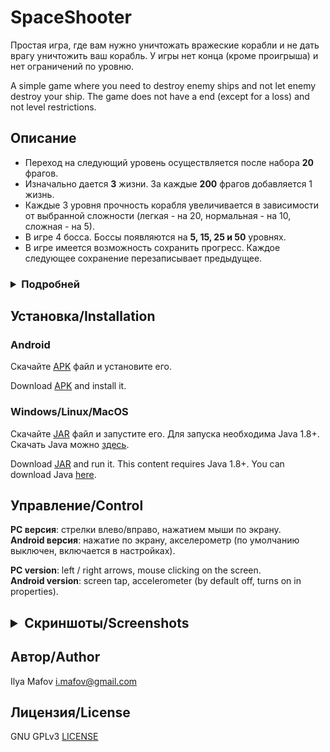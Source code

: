 # SpaceShooter

Простая игра, где вам нужно уничтожать вражеские корабли и не дать врагу уничтожить ваш корабль. У игры нет конца (кроме проигрыша) и нет ограничений по уровню.

A simple game where you need to destroy enemy ships and not let enemy destroy your ship. The game does not have a end (except for a loss) and not level restrictions.


## Описание
  
  - Переход на следующий уровень осуществляется после набора **20** фрагов.  
  - Изначально дается **3** жизни. За каждые **200** фрагов добавляется 1 жизнь.  
  - Каждые 3 уровня прочность корабля увеличивается в зависимости от выбранной сложности (легкая - на 20, нормальная - на 10, сложная - на 5).  
  - В игре 4 босса. Боссы появляются на **5, 15, 25 и 50** уровнях.  
  - В игре имеется возможность сохранить прогресс. Каждое следующее сохранение перезаписывает предыдущее.  
  
<h3><details><summary>Подробней</summary>  
  <br>
<ul>
<li><details>
  <summary>Корабль игрока</summary><br>
  <table><tr>
    <td><img src="readme/mainShip.png" height="200"></td>
    <td><b>Прочность</b>: 100<br>
    <b>Урон</b>: 1<br>
    <b>Скорострельность</b>: 4</td>
  </tr></table>
</details></li>
<li><details>
  <summary>Враги</summary><br>
  <table>
    <tr>
      <td><b>Малый скаут</b><br><img src="readme/enemy0.png" height="200"></td>
      <td><b>Прочность</b>: 3<br>
      <b>Урон</b>: 2<br>
      <b>Скорострельность</b>: 1</td>
    </tr>
    <tr>
      <td><b>Средний скаут</b><br><img src="readme/enemy0_1.png" height="200"></td>
      <td><b>Прочность</b>: 5<br>
      <b>Урон</b>: 3<br>
      <b>Скорострельность</b>: 1</td>
    </tr>
    <tr>
      <td><b>Истребитель</b><br><img src="readme/enemy1.png" height="200"></td>
      <td><b>Прочность</b>: 8<br>
      <b>Урон</b>: 5<br>
      <b>Скорострельность</b>: 0.5</td>
    </tr>
    <tr>
      <td><b>Средний истребитель</b><br><img src="readme/enemy1_1.png" height="200"></td>
      <td><b>Прочность</b>: 10<br>
      <b>Урон</b>: 7<br>
      <b>Скорострельность</b>: 0.5</td>
    </tr>
    <tr>
      <td><b>Тяжелый истребитель</b><br><img src="readme/enemy1_2.png" height="150"></td>
      <td><b>Прочность</b>: 15<br>
      <b>Урон</b>: 7<br>
      <b>Скорострельность</b>: 0.5</td>
    </tr>
     <tr>
      <td><b>Крейсер</b><br><img src="readme/enemy2.png" height="200"></td>
      <td><b>Прочность</b>: 15<br>
      <b>Урон</b>: 10<br>
      <b>Скорострельность</b>: 0.4</td>
    </tr>
    <tr>
      <td><b>Тяжелый крейсер</b><br><img src="readme/enemy2.png" height="200"></td>
      <td><b>Прочность</b>: 18<br>
      <b>Урон</b>: 12<br>
      <b>Скорострельность</b>: 0.4</td>
    </tr>
  </table>
</details></li>
<li><details>
  <summary>Боссы</summary><br>
  <table>
    <tr>
      <td><b>Линкор</b><br><img src="readme/boss0.png" height="200"></td>
      <td><b>Прочность</b>: 80<br>
      <b>Урон</b>: 9<br>
      <b>Скорострельность</b>: 1.3</td>
    </tr>
    <tr>
      <td><b>Ударный крейсер</b><br><img src="readme/boss1.png" height="200"></td>
      <td><b>Прочность</b>: 100<br>
      <b>Урон</b>: 10<br>
      <b>Скорострельность</b>: 1</td>
    </tr>
    <tr>
      <td><b>Тяжелый линкор</b><br><img src="readme/boss2.png" height="200"></td>
      <td><b>Прочность</b>: 180<br>
      <b>Урон</b>: 15<br>
      <b>Скорострельность</b>: 0.6</td>
    </tr>
    <tr>
      <td><b>Шип-матка</b><br><img src="readme/boss3.png" height="200"></td>
      <td><b>Прочность</b>: 250<br>
      <b>Урон</b>: 20<br>
      <b>Скорострельность</b>: 1</td>
    </tr>
  </table>
</details></li>
</details></h>

## Установка/Installation

### Android

Скачайте [APK](readme/SpaceShooter.apk?raw=true) файл и установите его.

Download [APK](readme/SpaceShooter.apk?raw=true) and install it.

### Windows/Linux/MacOS

Скачайте [JAR](readme/SpaceShooter.jar?raw=true) файл и запустите его. Для запуска необходима Java 1.8+. Скачать Java можно [здесь](https://www.java.com/ru/download/).

Download [JAR](readme/SpaceShooter.jar?raw=true) and run it. This content requires Java 1.8+. You can download Java [here](https://www.java.com/ru/download/).

## Управление/Control

**PC версия**: стрелки влево/вправо, нажатием мыши по экрану.  
**Android версия**: нажатие по экрану, акселерометр (по умолчанию выключен, включается в настройках).  

**PC version**: left / right arrows, mouse clicking on the screen.  
**Android version**: screen tap, accelerometer (by default off, turns on in properties).

<h2><details>
  <summary>Скриншоты/Screenshots</summary>

  <img src="readme/SH_mainMenu.jpg" height="600">
  <img src="readme/SH_gameplay.jpg" height="600">
  <img src="readme/SH_gameplay1.jpg" height="600">
</details></h2>

## Автор/Author

Ilya Mafov <i.mafov@gmail.com>

## Лицензия/License

GNU GPLv3 [LICENSE](LICENSE)
